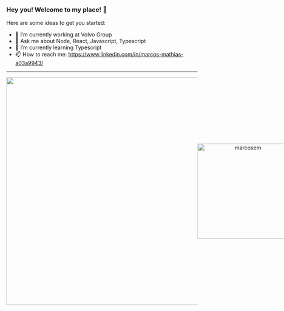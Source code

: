 ### Hey you! Welcome to my place! 👋

Here are some ideas to get you started:

- 🔭 I’m currently working at Volvo Group
- 💬 Ask me about Node, React, Javascript, Typescript
- 🌱 I’m currently learning Typescript
- 📫 How to reach me: https://www.linkedin.com/in/marcos-mathias-a03a9943/

<hr>

<p align="center" style="display: flex; align-items: center; justify-content: space-around">
<img width=600 src="https://github-readme-stats.vercel.app/api?username=marcosem&theme=blueberry&show_icons=true" />
 
<img width=250 src="https://github-readme-stats.vercel.app/api/top-langs?username=marcosem&show_icons=true&theme=blueberry&hide_border=true&cache_seconds=1800&locale=en" alt="marcosem" />

</p>
